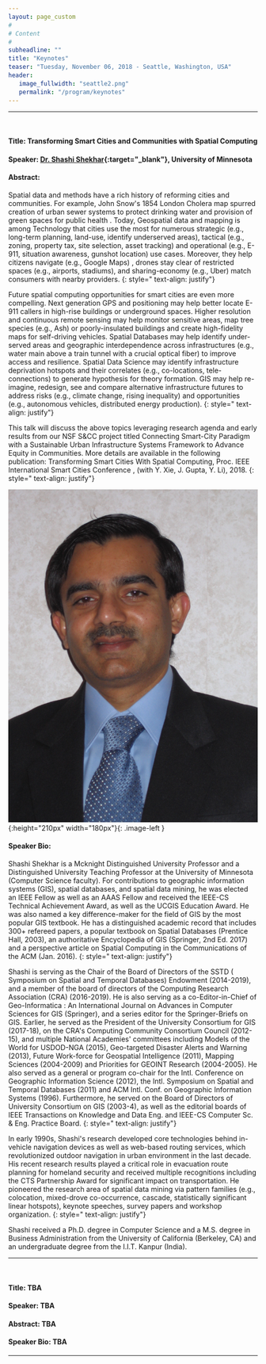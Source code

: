 ```yaml
---
layout: page_custom
#
# Content
#
subheadline: ""
title: "Keynotes"
teaser: "Tuesday, November 06, 2018 - Seattle, Washington, USA"
header:
   image_fullwidth: "seattle2.png"
   permalink: "/program/keynotes"
---
```

  
<style type="text/css">
.image-left {
display: block;
margin-left: auto;
margin-right: 10px;
float: left;
}
</style> 

<a id="talk1"> </a> 

---------------------------------------
<br />
  
#### Title:  Transforming Smart Cities and Communities with Spatial Computing 

#### Speaker: [Dr. Shashi Shekhar](https://www-users.cs.umn.edu/~shekhar/){:target="_blank"}, University of Minnesota

#### Abstract: 

Spatial data and methods have a rich history of reforming cities and communities. For example, John Snow's 1854 London Cholera map spurred creation of urban sewer systems to protect drinking water and provision of green spaces for public health . Today, Geospatial data and mapping is among Technology that cities use the most for numerous strategic (e.g., long-term planning, land-use, identify underserved areas), tactical (e.g., zoning, property tax, site selection, asset tracking) and operational (e.g., E-911, situation awareness, gunshot location) use cases. Moreover, they help citizens navigate (e.g., Google Maps) , drones stay clear of restricted spaces (e.g., airports, stadiums), and sharing-economy (e.g., Uber) match consumers with nearby providers.
{: style=" text-align: justify"}

Future spatial computing opportunities for smart cities are even more compelling. Next generation GPS and positioning may help better locate E-911 callers in high-rise buildings or underground spaces. Higher resolution and continuous remote sensing may help monitor sensitive areas, map tree species (e.g., Ash) or poorly-insulated buildings and create high-fidelity maps for self-driving vehicles. Spatial Databases may help identify under-served areas and geographic interdependence across infrastructures (e.g., water main above a train tunnel with a crucial optical fiber) to improve access and resilience. Spatial Data Science may identify infrastructure deprivation hotspots and their correlates (e.g., co-locations, tele-connections) to generate hypothesis for theory formation. GIS may help re-imagine, redesign, see and compare alternative infrastructure futures to address risks (e.g., climate change, rising inequality) and opportunities (e.g., autonomous vehicles, distributed energy production).
{: style=" text-align: justify"}

This talk will discuss the above topics leveraging research agenda and early results from our NSF S&CC project titled Connecting Smart-City Paradigm with a Sustainable Urban Infrastructure Systems Framework to Advance Equity in Communities. More details are available in the following publication: Transforming Smart Cities With Spatial Computing, Proc. IEEE International Smart Cities Conference , (with Y. Xie, J. Gupta, Y. Li), 2018.
{: style=" text-align: justify"}

![alt text](/program/keynotes/images/IMG_0832.JPG "Dr. Shashi Shekhar"){:height="210px" width="180px"}{: .image-left } 
#### Speaker Bio: 

Shashi Shekhar is a Mcknight Distinguished University Professor and a Distinguished University Teaching Professor at the University of Minnesota (Computer Science faculty). For contributions to geographic information systems (GIS), spatial databases, and spatial data mining, he was elected an IEEE Fellow as well as an AAAS Fellow and received the IEEE-CS Technical Achievement Award, as well as the UCGIS Education Award. He was also named a key difference-maker for the field of GIS by the most popular GIS textbook. He has a distinguished academic record that includes 300+ refereed papers, a popular textbook on Spatial Databases (Prentice Hall, 2003), an authoritative Encyclopedia of GIS (Springer, 2nd Ed. 2017) and a perspective article on Spatial Computing in the Communications of the ACM (Jan. 2016).
{: style=" text-align: justify"}

Shashi is serving as the Chair of the Board of Directors of the SSTD ( Symposium on Spatial and Temporal Databases) Endowment (2014-2019), and a member of the board of directors of the Computing Research Association (CRA) (2016-2019). He is also serving as a co-Editor-in-Chief of Geo-Informatica : An International Journal on Advances in Computer Sciences for GIS (Springer), and a series editor for the Springer-Briefs on GIS. Earlier, he served as the President of the University Consortium for GIS (2017-18), on the CRA's Computing Community Consortium Council (2012-15), and multiple National Academies' committees including Models of the World for USDOD-NGA (2015), Geo-targeted Disaster Alerts and Warning (2013), Future Work-force for Geospatial Intelligence (2011), Mapping Sciences (2004-2009) and Priorities for GEOINT Research (2004-2005). He also served as a general or program co-chair for the Intl. Conference on Geographic Information Science (2012), the Intl. Symposium on Spatial and Temporal Databases (2011) and ACM Intl. Conf. on Geographic Information Systems (1996). Furthermore, he served on the Board of Directors of University Consortium on GIS (2003-4), as well as the editorial boards of IEEE Transactions on Knowledge and Data Eng. and IEEE-CS Computer Sc. & Eng. Practice Board.
{: style=" text-align: justify"}

In early 1990s, Shashi's research developed core technologies behind in-vehicle navigation devices as well as web-based routing services, which revolutionized outdoor navigation in urban environment in the last decade. His recent research results played a critical role in evacuation route planning for homeland security and received multiple recognitions including the CTS Partnership Award for significant impact on transportation. He pioneered the research area of spatial data mining via pattern families (e.g., colocation, mixed-drove co-occurrence, cascade, statistically significant linear hotspots), keynote speeches, survey papers and workshop organization.
{: style=" text-align: justify"}

Shashi received a Ph.D. degree in Computer Science and a M.S. degree in Business Administration from the University of California (Berkeley, CA) and an undergraduate degree from the I.I.T. Kanpur (India).

<a id="talk2"> </a> 

---------------------------------------
<br />

#### Title: TBA 

#### Speaker: TBA

#### Abstract: TBA

#### Speaker Bio: TBA


---------------------------------------

<br />
<br />






